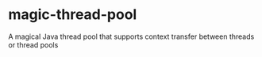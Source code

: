 # magic-thread-pool
A magical Java thread pool that supports context transfer between threads or thread pools
